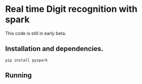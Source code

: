# Real time Digit recognition with spark

This code is still in early beta.

## Installation and dependencies.

    pip install pyspark

## Running

